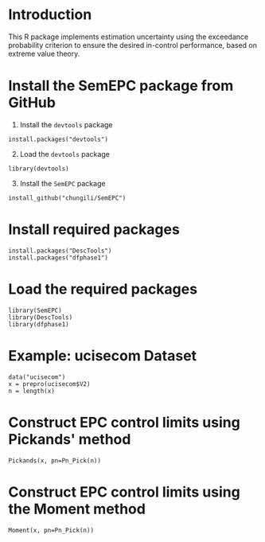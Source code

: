 # Introduction  
This R package implements estimation uncertainty using the exceedance probability criterion to ensure the desired in-control performance, based on extreme value theory.

# Install the SemEPC package from GitHub
1. Install the `devtools` package
```{r}
install.packages("devtools")
```
2. Load the `devtools` package
```{r}
library(devtools)
```
3. Install the `SemEPC` package
```{r}
install_github("chungili/SemEPC")
```
# Install required packages 
```{r}
install.packages("DescTools")
install.packages("dfphase1")
```

# Load the required packages
```{r}
library(SemEPC)
library(DescTools)
library(dfphase1)
```

# Example: ucisecom Dataset
```{r}
data("ucisecom")
x = prepro(ucisecom$V2)
n = length(x)
```

# Construct EPC control limits using Pickands' method
```{r}
Pickands(x, pn=Pn_Pick(n))
```

# Construct EPC control limits using the Moment method
```{r}
Moment(x, pn=Pn_Pick(n))
```
